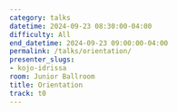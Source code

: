 ```yaml
---
category: talks
datetime: 2024-09-23 08:30:00-04:00
difficulty: All
end_datetime: 2024-09-23 09:00:00-04:00
permalink: /talks/orientation/
presenter_slugs:
- kojo-idrissa
room: Junior Ballroom
title: Orientation
track: t0
---
```

